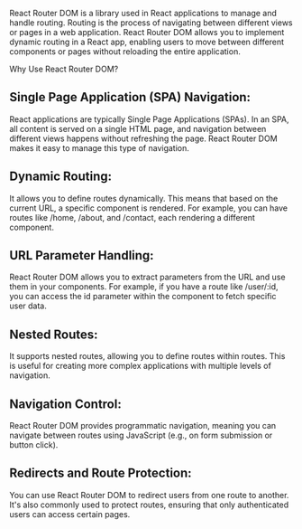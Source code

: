 React Router DOM is a library used in React applications to manage and handle routing. Routing is the process of navigating between different views or pages in a web application. React Router DOM allows you to implement dynamic routing in a React app, enabling users to move between different components or pages without reloading the entire application.

Why Use React Router DOM?

## Single Page Application (SPA) Navigation:

React applications are typically Single Page Applications (SPAs). In an SPA, all content is served on a single HTML page, and navigation between different views happens without refreshing the page. React Router DOM makes it easy to manage this type of navigation.

## Dynamic Routing:

It allows you to define routes dynamically. This means that based on the current URL, a specific component is rendered. For example, you can have routes like /home, /about, and /contact, each rendering a different component.

## URL Parameter Handling:

React Router DOM allows you to extract parameters from the URL and use them in your components. For example, if you have a route like /user/:id, you can access the id parameter within the component to fetch specific user data.

## Nested Routes:

It supports nested routes, allowing you to define routes within routes. This is useful for creating more complex applications with multiple levels of navigation.

## Navigation Control:

React Router DOM provides programmatic navigation, meaning you can navigate between routes using JavaScript (e.g., on form submission or button click).

## Redirects and Route Protection:

You can use React Router DOM to redirect users from one route to another. It's also commonly used to protect routes, ensuring that only authenticated users can access certain pages.

